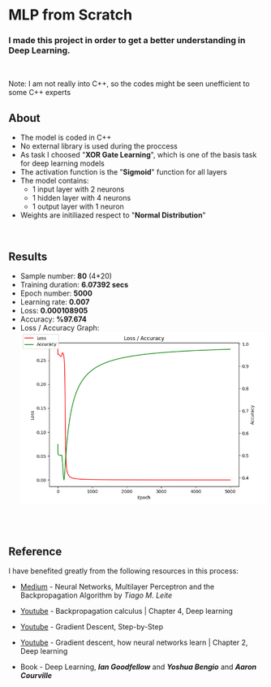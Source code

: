 # MLP from Scratch
### I made this project in order to get a better understanding in Deep Learning. 
<br> 

Note: I am not really into C++, so the codes might be seen unefficient to some C++ experts


## About

- The model is coded in C++
- No external library is used during the proccess
- As task I choosed "**XOR Gate Learning**", which is one of the basis task for deep learning models 
- The activation function is the "**Sigmoid**" function for all layers
- The model contains:
  - 1 input layer with 2 neurons
  - 1 hidden layer with 4 neurons
  - 1 output layer with 1 neuron
- Weights are initiliazed respect to "**Normal Distribution**"
<br>

## Results

- Sample number: **80** (4*20)
- Training duration: **6.07392 secs** 
- Epoch number: **5000**
- Learning rate: **0.007**
- Loss: **0.000108905**
- Accuracy: **%97.674**
- Loss / Accuracy Graph: <br>
![This is an image](https://github.com/IsmailKonak/MLP-From-Scratch-CPP/blob/main/XOR_cpp_loss_accuracy.png)

<br>
<br>

## Reference

I have benefited greatly from the following resources in this process:
- [Medium](https://medium.com/@tiago.tmleite/neural-networks-multilayer-perceptron-and-the-backpropagation-algorithm-a5cd5b904fde) - Neural Networks, Multilayer Perceptron and the Backpropagation Algorithm by _Tiago M. Leite_

- [Youtube](https://www.youtube.com/watch?v=tIeHLnjs5U8) - Backpropagation calculus | Chapter 4, Deep learning

- [Youtube](https://www.youtube.com/watch?v=sDv4f4s2SB8) - Gradient Descent, Step-by-Step

- [Youtube](https://www.youtube.com/watch?v=IHZwWFHWa-w) - Gradient descent, how neural networks learn | Chapter 2, Deep learning
- Book - Deep Learning, **_Ian Goodfellow_** and **_Yoshua Bengio_** and **_Aaron Courville_**
